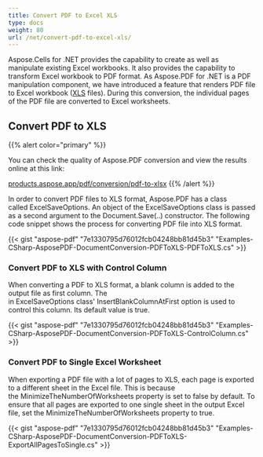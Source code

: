 ```yaml
---
title: Convert PDF to Excel XLS
type: docs
weight: 80
url: /net/convert-pdf-to-excel-xls/
---
```




Aspose.Cells for .NET provides the capability to create as well as manipulate existing Excel workbooks. It also provides the capability to transform Excel workbook to PDF format. As Aspose.PDF for .NET is a PDF manipulation component, we have introduced a feature that renders PDF file to Excel workbook ([XLS](https://wiki.fileformat.com/spreadsheet/xls/) files). During this conversion, the individual pages of the PDF file are converted to Excel worksheets.
## **Convert PDF to XLS**
{{% alert color="primary" %}} 

You can check the quality of Aspose.PDF conversion and view the results online at this link:

[products.aspose.app/pdf/conversion/pdf-to-xlsx](https://products.aspose.app/pdf/conversion/pdf-to-xlsx) {{% /alert %}} 

In order to convert PDF files to XLS format, Aspose.PDF has a class called ExcelSaveOptions. An object of the ExcelSaveOptions class is passed as a second argument to the Document.Save(..) constructor. The following code snippet shows the process for converting PDF file into XLS format.

{{< gist "aspose-pdf" "7e1330795d76012fcb04248bb81d45b3" "Examples-CSharp-AsposePDF-DocumentConversion-PDFToXLS-PDFToXLS.cs" >}}
### **Convert PDF to XLS with Control Column**
When converting a PDF to XLS format, a blank column is added to the output file as first column. The in ExcelSaveOptions class' InsertBlankColumnAtFirst option is used to control this column. Its default value is true.

{{< gist "aspose-pdf" "7e1330795d76012fcb04248bb81d45b3" "Examples-CSharp-AsposePDF-DocumentConversion-PDFToXLS-ControlColumn.cs" >}}
### **Convert PDF to Single Excel Worksheet**
When exporting a PDF file with a lot of pages to XLS, each page is exported to a different sheet in the Excel file. This is because the MinimizeTheNumberOfWorksheets property is set to false by default. To ensure that all pages are exported to one single sheet in the output Excel file, set the MinimizeTheNumberOfWorksheets property to true.

{{< gist "aspose-pdf" "7e1330795d76012fcb04248bb81d45b3" "Examples-CSharp-AsposePDF-DocumentConversion-PDFToXLS-ExportAllPagesToSingle.cs" >}}
